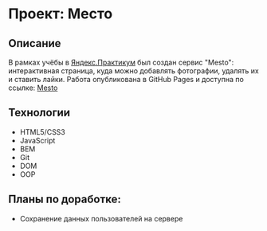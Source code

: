 # Проект: Место

## Описание
В рамках учёбы в [Яндекс.Практикум](https://praktikum.yandex.ru/) был создан сервис "Mesto": интерактивная страница, куда можно добавлять фотографии, удалять их и ставить лайки.
Работа опубликована в GitHub Pages и доступна по ссылке: [Mesto](https://bntamnh.github.io/mesto/index.html)

## Технологии
* HTML5/CSS3
* JavaScript
* BEM
* Git
* DOM
* OOP

## Планы по доработке:
* Сохранение данных пользователей на сервере

